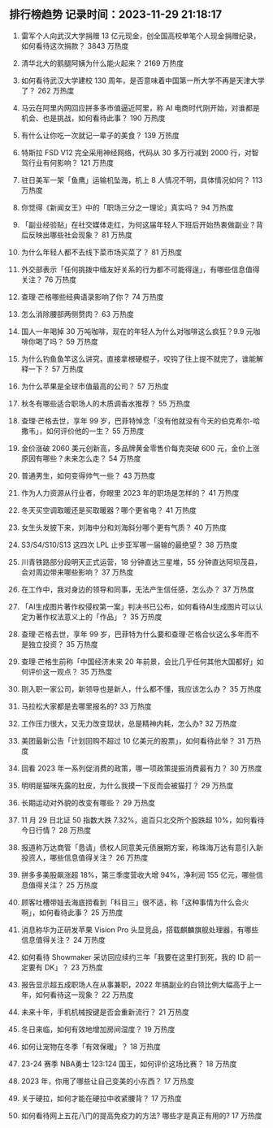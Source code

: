 
## 排行榜趋势 记录时间：2023-11-29 21:18:17
  
  1. 雷军个人向武汉大学捐赠 13 亿元现金，创全国高校单笔个人现金捐赠纪录，如何看待这次捐款？ 3843 万热度
    
  2. 清华北大的鹅腿阿姨为什么能火起来？ 2169 万热度
    
  3. 如何看待武汉大学建校 130 周年，是否意味着中国第一所大学不再是天津大学了？ 262 万热度
    
  4. 马云在阿里内网回应拼多多市值逼近阿里，称 AI 电商时代刚开始，对谁都是机会、也是挑战，如何看待此事？ 190 万热度
    
  5. 有什么让你吃一次就记一辈子的美食？ 139 万热度
    
  6. 特斯拉 FSD V12 完全采用神经网络，代码从 30 多万行减到 2000 行，对智驾行业有何影响？ 121 万热度
    
  7. 驻日美军一架「鱼鹰」运输机坠海，机上 8 人情况不明，具体情况如何？ 113 万热度
    
  8. 你觉得《新闻女王》中的「职场三分之一理论」真实吗？ 94 万热度
    
  9. 「副业经验贴」在社交媒体走红，为何这届年轻人下班后开始热衷做副业？背后反映出哪些社会现象？ 81 万热度
    
  10. 为什么年轻人都不去线下菜市场买菜了？ 81 万热度
    
  11. 外交部表示「任何挑拨中缅友好关系的行为都不可能得逞」，有哪些信息值得关注？ 76 万热度
    
  12. 查理·芒格哪些经典语录影响了你？ 74 万热度
    
  13. 怎么消除腰部两侧赘肉？ 63 万热度
    
  14. 国人一年喝掉 30 万吨咖啡，现在的年轻人为什么对咖啡这么疯狂？9.9 元咖啡你喝了吗？ 59 万热度
    
  15. 为什么钓鱼鱼竿这么讲究，直接拿根硬棍子，咬钩了往上提不就完了，谁能解释一下？ 57 万热度
    
  16. 为什么苹果是全球市值最高的公司？ 57 万热度
    
  17. 秋冬有哪些适合职场人的木质调香水推荐？ 55 万热度
    
  18. 查理·芒格去世，享年 99 岁，巴菲特悼念「没有他就没有今天的伯克希尔-哈撒韦」，如何评价他的一生？ 55 万热度
    
  19. 金价涨破 2060 美元创新高，多品牌黄金零售价每克突破 600 元，金价上涨原因有哪些？未来怎么走？ 54 万热度
    
  20. 普通男生，如何变得帅气一些？ 43 万热度
    
  21. 作为人力资源从行业者，你眼里 2023 年的职场是怎样的？ 41 万热度
    
  22. 冬天买空调取暖还是买取暖器？哪个更省电？ 41 万热度
    
  23. 女生头发披下来，刘海中分和刘海斜分哪个更有气质？ 40 万热度
    
  24. S3/S4/S10/S13 这四次 LPL 止步亚军哪一届输的最绝望？ 38 万热度
    
  25. 川青铁路部分段明天正式运营，18 分钟直达三星堆，55 分钟直达阿坝茂县，会对周边带来哪些影响？ 37 万热度
    
  26. 在工作中，我对身边的领导和同事，无法产生信任感，怎么办？ 37 万热度
    
  27. 「AI生成图片著作权侵权第一案」判决书已公布，如何看待AI生成图片可以认定为著作权法意义上的「作品」？ 35 万热度
    
  28. 查理·芒格去世，享年 99 岁，巴菲特为什么要和查理·芒格合伙这么多年而不是独立投资？ 35 万热度
    
  29. 查理∙芒格生前称「中国经济未来 20 年前景，会比几乎任何其他大国都好」如何评价这一观点？ 35 万热度
    
  30. 刚入职一家公司，新领导也是新人，什么都不懂，我应该怎么办？ 35 万热度
    
  31. 马拉松大家都是去哪里报名的? 33 万热度
    
  32. 工作压力很大，又无力改变现状，总是精神内耗，怎么办? 32 万热度
    
  33. 美团最新公告「计划回购不超过 10 亿美元的股票」，如何看待此举？ 31 万热度
    
  34. 回看 2023 年一系列促消费的政策，哪一项政策提振消费最有力？ 30 万热度
    
  35. 明明是猫咪先露的肚皮，为什么我摸一下反而会被猫打？ 29 万热度
    
  36. 长期运动对外貌的改变有哪些？ 29 万热度
    
  37. 11 月 29 日北证 50 指数大跌 7.32%，逾百只北交所个股跌超 10%，如何看待今日行情？ 28 万热度
    
  38. 报道称万达商管「恳请」债权人同意美元债展期方案，称珠海万达有意引入新投资人，哪些信息值得关注？ 26 万热度
    
  39. 拼多多美股飙涨超 18%，第三季度营收大增 94%，净利润 155 亿元，哪些信息值得关注？ 25 万热度
    
  40. 顾客吐槽带娃去海底捞看到「科目三」很不适，称「这种事情为什么会火啊」，如何看待此事？ 25 万热度
    
  41. 消息称华为正研发苹果 Vision Pro 头显竞品，搭载麒麟旗舰处理器，有哪些信息值得关注？ 24 万热度
    
  42. 如何看待 Showmaker 采访回应续约三年「我要在这里打到死，我的 ID 前一定要有 DK」？ 23 万热度
    
  43. 报告显示超五成职场人在从事兼职，2022 年搞副业的白领比例大幅高于上一年，如何看待这一现象？ 22 万热度
    
  44. 未来十年，手机机械按键是否会重新流行？ 21 万热度
    
  45. 冬日来临，如何有效地增加房间湿度？ 19 万热度
    
  46. 如何让宠物在冬季「有效保暖」？ 18 万热度
    
  47. 23-24 赛季 NBA勇士 123:124 国王，如何评价这场比赛？ 18 万热度
    
  48. 2023 年，你用了哪些让自己变美的小东西？ 17 万热度
    
  49. 关于硬拉，如何才能在硬拉中收紧腰背？ 17 万热度
    
  50. 如何看待网上五花八门的提高免疫力的方法? 哪些才是真正有用的? 17 万热度
    